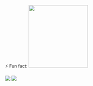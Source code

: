 <div><span>⚡ Fun fact: </span> <img  width="189" height="200" src ="https://sun9-20.userapi.com/VpcnGI_igS1PldGWmktCH8osQ9AJXTm4y-Q1cQ/EV7iXx53KKE.jpg" /></div>
<br>
<img aling="left" src ="https://github-readme-stats.vercel.app/api?username=Mazel-tovr&count_private=true&show_icons=true&theme=radical" />
<img aling="left" src ="https://github-readme-stats.vercel.app/api/top-langs/?username=Mazel-tovr&layout=compact" />
<!--<img aling="left" src ="https://github-readme-stats.vercel.app/api/wakatime?username=Mazel-Tovr" />
-->


<!--
**Mazel-Tovr/Mazel-Tovr** is a ✨ _special_ ✨ repository because its `README.md` (this file) appears on your GitHub profile.

Here are some ideas to get you started:

- 🔭 I’m currently working on ...
- 🌱 I’m currently learning ...
- 👯 I’m looking to collaborate on ...
- 🤔 I’m looking for help with ...
- 💬 Ask me about ...
- 📫 How to reach me: ...
- 😄 Pronouns: ...
- ⚡ Fun fact: ...
-->
